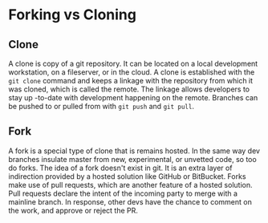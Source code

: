 # Forking vs Cloning

## Clone
A clone is copy of a git repository. It can be located on a local development workstation, on a fileserver, or in the cloud.
A clone is established with the `git clone` command and keeps a linkage with the repository from which it was cloned, which is called the remote. 
 The linkage allows developers to stay up -to-date with development happening on the remote. Branches can be pushed to or pulled from with `git push` and `git pull`.
 
 ## Fork
 A fork is a special type of clone that is remains hosted. In the same way dev branches insulate  master from new, experimental, or unvetted code, so too do forks. 
 The idea of a fork doesn't exist in git. It is an extra layer of indirection provided by a hosted solution like GitHub or BitBucket. Forks make use of pull requests, which are another feature of a hosted solution. Pull requests declare the intent of the incoming party to merge with a mainline branch. In response, other devs have the chance to comment on the work, and approve or reject the PR.
  
   
 
